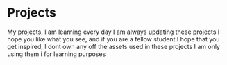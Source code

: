 # Projects
My projects, I am learning every day I am always updating these projects
I hope you like what you see, and if you are a fellow student I hope that you get inspired,
I dont own any off the assets used in these projects I am only using them i for learning purposes 
